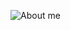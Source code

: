 ![About me](https://github.com/benyou1969/benyou1969/raw/master/mini-light.gif)
<!--
### Hi there 👋

Thanks for visiting my github.

I build stuff 🌱 with js, and it makes my life easier.
And don't forget that i'm also a 🔩mechanical engineering🔩 student. -->
<!--
**benyou1969/benyou1969** is a ✨ _special_ ✨ repository because its `README.md` (this file) appears on your GitHub profile.

Here are some ideas to get you started:

- 🔭 I’m currently working on ...
- 🌱 I’m currently learning ...
- 👯 I’m looking to collaborate on ...
- 🤔 I’m looking for help with ...
- 💬 Ask me about ...
- 📫 How to reach me: ...
- 😄 Pronouns: ...
- ⚡ Fun fact: ...
-->
